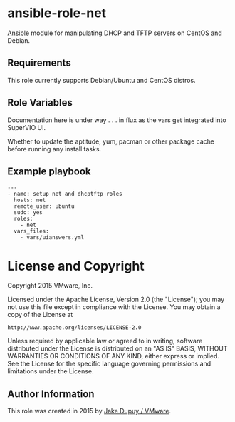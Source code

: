 # ansible-role-net

[Ansible](https://github.com/ansible/ansible) module for manipulating
DHCP and TFTP servers on CentOS and Debian.

## Requirements

This role currently supports Debian/Ubuntu and CentOS distros.

## Role Variables

Documentation here is under way . . . in flux as the vars get integrated into SuperVIO UI.

Whether to update the aptitude, yum, pacman or other package cache before running any install tasks.

## Example playbook

```
---
- name: setup net and dhcptftp roles
  hosts: net
  remote_user: ubuntu
  sudo: yes
  roles:
    - net
  vars_files:
    - vars/uianswers.yml
```

# License and Copyright
 
Copyright 2015 VMware, Inc.

Licensed under the Apache License, Version 2.0 (the "License");
you may not use this file except in compliance with the License.
You may obtain a copy of the License at

    http://www.apache.org/licenses/LICENSE-2.0

Unless required by applicable law or agreed to in writing, software
distributed under the License is distributed on an "AS IS" BASIS,
WITHOUT WARRANTIES OR CONDITIONS OF ANY KIND, either express or implied.
See the License for the specific language governing permissions and
limitations under the License.

## Author Information

This role was created in 2015 by [Jake Dupuy / VMware](http://www.vmware.com/).
